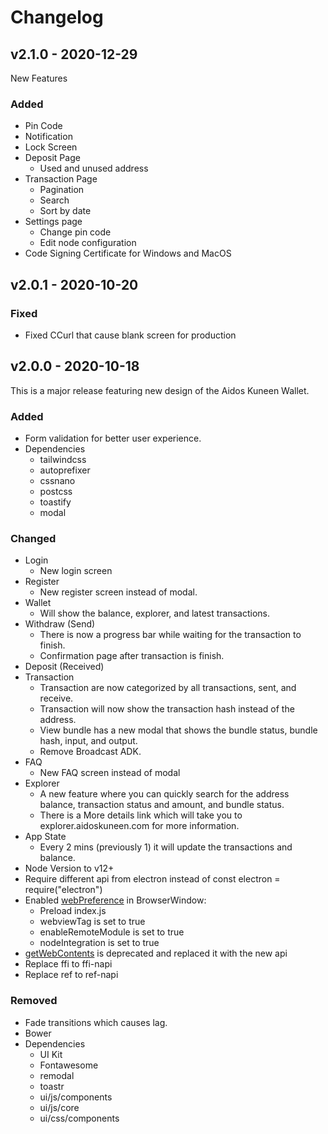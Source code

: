 # Changelog

## v2.1.0 - 2020-12-29

New Features

### Added

- Pin Code
- Notification
- Lock Screen
- Deposit Page
  - Used and unused address
- Transaction Page
  - Pagination
  - Search
  - Sort by date
- Settings page
  - Change pin code
  - Edit node configuration
- Code Signing Certificate for Windows and MacOS

## v2.0.1 - 2020-10-20

### Fixed

- Fixed CCurl that cause blank screen for production

## v2.0.0 - 2020-10-18

This is a major release featuring new design of the Aidos Kuneen Wallet.

### Added

- Form validation for better user experience.
- Dependencies
  - tailwindcss
  - autoprefixer
  - cssnano
  - postcss
  - toastify
  - modal

### Changed

- Login
  - New login screen
- Register
  - New register screen instead of modal.
- Wallet
  - Will show the balance, explorer, and latest transactions.
- Withdraw (Send)
  - There is now a progress bar while waiting for the transaction to finish.
  - Confirmation page after transaction is finish.
- Deposit (Received)
- Transaction
  - Transaction are now categorized by all transactions, sent, and receive.
  - Transaction will now show the transaction hash instead of the address.
  - View bundle has a new modal that shows the bundle status, bundle hash, input, and output.
  - Remove Broadcast ADK.
- FAQ
  - New FAQ screen instead of modal
- Explorer
  - A new feature where you can quickly search for the address balance, transaction status and amount, and bundle status.
  - There is a More details link which will take you to explorer.aidoskuneen.com for more information.
- App State
  - Every 2 mins (previously 1) it will update the transactions and balance.
- Node Version to v12+
- Require different api from electron instead of const electron = require("electron")
- Enabled [webPreference](https://www.electronjs.org/docs/api/browser-window) in BrowserWindow:
  - Preload index.js
  - webviewTag is set to true
  - enableRemoteModule is set to true
  - nodeIntegration is set to true
- [getWebContents](https://www.electronjs.org/docs/breaking-changes#removed-webviewgetwebcontents) is deprecated and replaced it with the new api
- Replace ffi to ffi-napi
- Replace ref to ref-napi

### Removed

- Fade transitions which causes lag.
- Bower
- Dependencies
  - UI Kit
  - Fontawesome
  - remodal
  - toastr
  - ui/js/components
  - ui/js/core
  - ui/css/components
